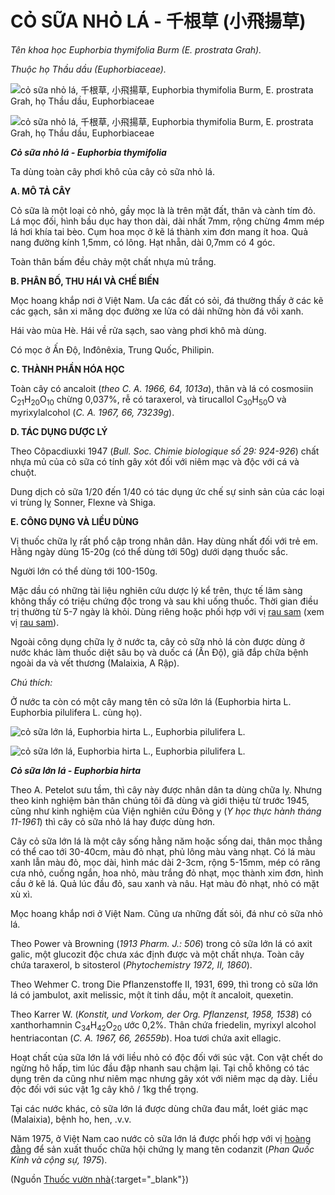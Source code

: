 # CỎ SỮA NHỎ LÁ - 千根草 (小飛揚草)

*Tên khoa học Euphorbia thymifolia Burm (E. prostrata Grah).*

*Thuộc họ Thầu dầu (Euphorbiaceae).*

![cỏ sữa nhỏ lá, 千根草, 小飛揚草, Euphorbia thymifolia Burm, E. prostrata Grah, họ Thầu dầu, Euphorbiaceae](/imgs/caythuoc/dtl/co-sua-nho-la.jpg)

![cỏ sữa nhỏ lá, 千根草, 小飛揚草, Euphorbia thymifolia Burm, E. prostrata Grah, họ Thầu dầu, Euphorbiaceae](/imgs/caythuoc/dtl/co-sua-nho-la-2.jpg)

***Cỏ sữa nhỏ lá - Euphorbia thymifolia***

Ta dùng toàn cây phơi khô của cây cỏ sữa nhỏ lá.

**A. MÔ TẢ CÂY**

Cỏ sữa là một loại cỏ nhỏ, gầy mọc là là trên mặt đất, thân và cành tím đỏ. Lá mọc đối, hình bầu dục hay thon dài, dài nhất 7mm, rộng chừng 4mm mép lá hơi khía tai bèo. Cụm hoa mọc ở kẽ lá thành xim đơn mang ít hoa. Quả nang đường kính 1,5mm, có lông. Hạt nhẵn, dài 0,7mm có 4 góc.

Toàn thân bấm đều chảy một chất nhựa mủ trắng.

**B. PHÂN BỐ, THU HÁI VÀ CHẾ BIẾN**

Mọc hoang khắp nơi ở Việt Nam. Ưa các đất có sỏi, đá thường thấy ở các kẽ các gạch, sân xi măng dọc đường xe lửa có dải những hòn đá vôi xanh.

Hái vào mùa Hè. Hái về rửa sạch, sao vàng phơi khô mà dùng.

Có mọc ở Ấn Độ, Inđônêxia, Trung Quốc, Philipin.

**C. THÀNH PHẦN HÓA HỌC**

Toàn cây có ancaloit (*theo C. A. 1966, 64, 1013a*), thân và lá có cosmosiin C<sub>21</sub>H<sub>20</sub>O<sub>10</sub> chừng 0,037%, rễ có taraxerol, và tirucallol C<sub>30</sub>H<sub>50</sub>O và myrixylalcohol (*C. A. 1967, 66, 73239g*).

**D. TÁC DỤNG DƯỢC LÝ**

Theo Côpacdiuxki 1947 (*Bull. Soc. Chimie biologique số 29: 924-926*) chất nhựa mủ của cỏ sữa có tính gây xót đối với niêm mạc và độc với cá và chuột.

Dung dịch cỏ sữa 1/20 đến 1/40 có tác dụng ức chế sự sinh sản của các loại vi trùng lỵ Sonner, Flexne và Shiga.

**E. CÔNG DỤNG VÀ LIỀU DÙNG**

Vị thuốc chữa lỵ rất phổ cập trong nhân dân. Hay dùng nhất đối với trẻ em. Hằng ngày dùng 15-20g (có thể dùng tới 50g) dưới dạng thuốc sắc.

Người lớn có thể dùng tới 100-150g.

Mặc dầu có những tài liệu nghiên cứu dược lý kể trên, thực tế lâm sàng không thấy có triệu chứng độc trong và sau khi uống thuốc. Thời gian điều trị thường từ 5-7 ngày là khỏi. Dùng riêng hoặc phối hợp với vị [rau sam](/nhung-cay-thuoc-va-vi-thuoc-viet-nam/ket-qua-tra-cuu/rau-sam) (xem vị [rau sam](/imgs/caythuoc/dtl/co-sua-nho-la-3.jpg)).

Ngoài công dụng chữa lỵ ở nước ta, cây cỏ sữa nhỏ lá còn được dùng ở nước khác làm thuốc diệt sâu bọ và duốc cá (Ấn Độ), giã đắp chữa bệnh ngoài da và vết thương (Malaixia, A Rập).

*Chú thích:*

Ở nước ta còn có một cây mang tên cỏ sữa lớn lá (Euphorbia hirta L. Euphorbia pilulifera L. cùng họ).

![cỏ sữa lớn lá, Euphorbia hirta L., Euphorbia pilulifera L.](/imgs/caythuoc/dtl/co-sua-nho-la-4.jpg)

![cỏ sữa lớn lá, Euphorbia hirta L., Euphorbia pilulifera L.](/imgs/caythuoc/dtl/co-sua-nho-la-5.jpg)

***Cỏ sữa lớn lá - Euphorbia hirta***

Theo A. Petelot sưu tầm, thì cây này được nhân dân ta dùng chữa lỵ. Nhưng theo kinh nghiệm bản thân chúng tôi đã dùng và giới thiệu từ trước 1945, cũng như kinh nghiệm của Viện nghiên cứu Đông y (*Y học thực hành tháng 11-1961*) thì cây cỏ sữa nhỏ lá hay được dùng hơn.

Cây cỏ sữa lớn lá là một cây sống hằng năm hoặc sống dai, thân mọc thẳng có thể cao tới 30-40cm, màu đỏ nhạt, phủ lông màu vàng nhạt. Có lá màu xanh lẫn màu đỏ, mọc dài, hình mác dài 2-3cm, rộng 5-15mm, mép có răng cưa nhỏ, cuống ngắn, hoa nhỏ, màu trắng đỏ nhạt, mọc thành xim đơn, hình cầu ở kẽ lá. Quả lúc đầu đỏ, sau xanh và nâu. Hạt màu đỏ nhạt, nhỏ có mặt xù xì.

Mọc hoang khắp nơi ở Việt Nam. Cũng ưa những đất sỏi, đá như cỏ sữa nhỏ lá.

Theo Power và Browning (*1913 Pharm. J.: 506*) trong cỏ sữa lớn lá có axit galic, một glucozit độc chưa xác định được và một chất nhựa. Toàn cây chứa taraxerol, b sitosterol (*Phytochemistry 1972, II, 1860*).

Theo Wehmer C. trong Die Pflanzenstoffe II, 1931, 699, thì trong cỏ sữa lớn lá có jambulot, axit melissic, một ít tinh dầu, một ít ancaloit, quexetin.

Theo Karrer W. (*Konstit, und Vorkom, der Org. Pflanzenst, 1958, 1538*) có xanthorhamnin C<sub>34</sub>H<sub>42</sub>O<sub>20</sub> ước 0,2%. Thân chứa friedelin, myrixyl alcohol hentriacontan (*C. A. 1967, 66, 26559b*). Hoa tươi chứa axit ellagic.

Hoạt chất của sữa lớn lá với liều nhỏ có độc đối với súc vật. Con vật chết do ngừng hô hấp, tim lúc đầu đập nhanh sau chậm lại. Tại chỗ không có tác dụng trên da cũng như niêm mạc nhưng gây xót với niêm mạc dạ dày. Liều độc đối với súc vật 1g cây khô / 1kg thể trọng.

Tại các nước khác, cỏ sữa lớn lá được dùng chữa đau mắt, loét giác mạc (Malaixia), bệnh ho, hen, .v.v.

Năm 1975, ở Việt Nam cao nước cỏ sữa lớn lá được phối hợp với vị [hoàng đằng](/nhung-cay-thuoc-va-vi-thuoc-viet-nam/ket-qua-tra-cuu/hoang-dang) để sản xuất thuốc chữa hội chứng lỵ mang tên codanzit (*Phan Quốc Kinh và cộng sự, 1975*).


(Nguồn [Thuốc vườn nhà](http://thuocvuonnha.com){:target="_blank"})